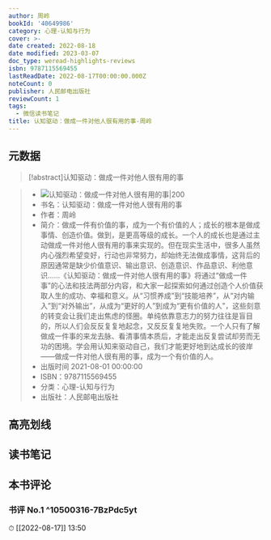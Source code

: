 ```yaml
---
author: 周岭
bookId: '40649986'
category: 心理-认知与行为
cover: >-
date created: 2022-08-18
date modified: 2023-03-07
doc_type: weread-highlights-reviews
isbn: 9787115569455
lastReadDate: 2022-08-17T00:00:00.000Z
noteCount: 0
publisher: 人民邮电出版社
reviewCount: 1
tags:
  - 微信读书笔记
title: 认知驱动：做成一件对他人很有用的事-周岭
---
```


## 元数据

>[!abstract]认知驱动：做成一件对他人很有用的事

> - ![认知驱动：做成一件对他人很有用的事|200](https://wfqqreader-1252317822.image.myqcloud.com/cover/986/40649986/t7_40649986.jpg)
> - 书名：认知驱动：做成一件对他人很有用的事
> - 作者：周岭
> - 简介：做成一件有价值的事，成为一个有价值的人；成长的根本是做成事情、创造价值。做到，是更高等级的成长。一个人的成长也是通过主动做成一件对他人很有用的事来实现的。但在现实生活中，很多人虽然内心强烈希望变好，行动也非常努力，却始终无法做成事情，这背后的原因通常是缺少价值意识、输出意识、创造意识、作品意识、利他意识……《认知驱动：做成一件对他人很有用的事》将通过“做成一件事”的心法和技法两部分内容，和大家一起探索如何通过创造个人价值获取人生的成功、幸福和意义。从“习惯养成”到“技能培养”，从“对内输入”到“对外输出”，从成为“更好的人”到成为“更有价值的人”，这些刻意的转变会让我们走出焦虑的怪圈。单纯依靠意志力的努力往往是盲目的，所以人们会反反复复地起念，又反反复复地失败。一个人只有了解做成一件事的来龙去脉、看清事情本质后，才能走出反复尝试却劳而无功的困境。学会用认知来驱动自己，我们才能更好地到达成长的彼岸——做成一件对他人很有用的事，成为一个有价值的人。
> - 出版时间 2021-08-01 00:00:00
> - ISBN：9787115569455
> - 分类：心理-认知与行为
> - 出版社：人民邮电出版社

## 高亮划线

## 读书笔记

## 本书评论

### 书评 No.1 ^10500316-7BzPdc5yt

⏱ [[2022-08-17]] 13:50
